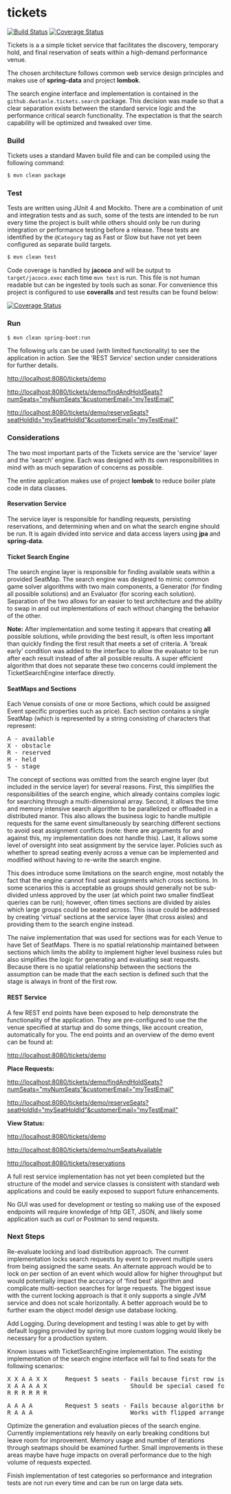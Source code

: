 # tickets

[![Build Status](https://api.travis-ci.com/dwstanley/tickets.svg?branch=develop)](https://travis-ci.com/dwstanley/tickets)
[![Coverage Status](https://coveralls.io/repos/github/dwstanley/tickets/badge.svg?branch=develop)](https://coveralls.io/github/dwstanley/tickets?branch=develop)

Tickets is a a simple ticket service that facilitates the discovery, temporary hold, and final reservation of seats within a high-demand performance venue.

The chosen architecture follows common web service design principles and makes use of **spring-data** and project **lombok**.

The search engine interface and implementation is contained in the `github.dwstanle.tickets.search` package. This decision was made so that a clear separation exists between the standard service logic and the performance critical search functionality. The expectation is that the search capability will be optimized and tweaked over time.

### Build

Tickets uses a standard Maven build file and can be compiled using the following command:

```sh
$ mvn clean package
```

### Test

Tests are written using JUnit 4 and Mockito. There are a combination of unit and integration tests and as such, some of the tests are intended to be run every time the project is built while others should only be run during integration or performance testing before a release. These tests are identified by the `@Category` tag as Fast or Slow but have not yet been configured as separate build targets.

```sh
$ mvn clean test
```

Code coverage is handled by **jacoco** and will be output to `target/jacoco.exec` each time `mvn test` is run. This file is not human readable but can be ingested by tools such as sonar. For convenience this project is configured to use **coveralls** and test results can be found below:

[![Coverage Status](https://coveralls.io/repos/github/dwstanley/tickets/badge.svg?branch=develop)](https://coveralls.io/github/dwstanley/tickets?branch=develop)

### Run

```sh
$ mvn clean spring-boot:run
```

The following urls can be used (with limited functionality) to see the application in action. See the 'REST Service' section under considerations for further details.

<http://localhost:8080/tickets/demo>

<http://localhost:8080/tickets/demo/findAndHoldSeats?numSeats="myNumSeats"&customerEmail="myTestEmail">

<http://localhost:8080/tickets/demo/reserveSeats?seatHoldId="mySeatHoldId"&customerEmail="myTestEmail">

### Considerations

The two most important parts of the Tickets service are the 'service' layer and the 'search' engine. Each was designed with its own responsibilities in mind with as much separation of concerns as possible.

The entire application makes use of project **lombok** to reduce boiler plate code in data classes.

#### Reservation Service

The service layer is responsible for handling requests, persisting reservations, and determining when and on what the search engine should be run. It is again divided into service and data access layers using **jpa** and **spring-data**.

#### Ticket Search Engine

The search engine layer is responsible for finding available seats within a provided SeatMap. The search engine was designed to mimic common game solver algorithms with two main components, a Generator (for finding all possible solutions) and an Evaluator (for scoring each solution). Separation of the two allows for an easier to test architecture and the ability to swap in and out implementations of each without changing the behavior of the other.

**Note:** After implementation and some testing it appears that creating **all** possible solutions, while providing the best result, is often less important than quickly finding the first result that meets a set of criteria. A 'break early' condition was added to the interface to allow the evaluator to be run after each result instead of after all possible results. A super efficient algorithm that does not separate these two concerns could implement the TicketSearchEngine interface directly.

#### SeatMaps and Sections

Each Venue consists of one or more Sections, which could be assigned Event specific properties such as price). Each section contains a single SeatMap (which is represented by a string consisting of characters that represent: 
<pre>
A - available
X - obstacle
R - reserved
H - held 
S - stage
</pre>

The concept of sections was omitted from the search engine layer (but included in the service layer) for several reasons. First, this simplifies the responsibilities of the search engine, which already contains complex logic for searching through a multi-dimensional array. Second, it allows the time and memory intensive search algorithm to be parallelized or offloaded in a distributed manor. This also allows the business logic to handle multiple requests for the same event simultaneously by searching different sections to avoid seat assignment conflicts (note: there are arguments for and against this, my implementation does not handle this). Last, it allows some level of oversight into seat assignment by the service layer. Policies such as whether to spread seating evenly across a venue can be implemented and modified without having to re-write the search engine.

This does introduce some limitations on the search engine, most notably the fact that the engine cannot find seat assignments which cross sections. In some scenarios this is acceptable as groups should generally not be sub-divided unless approved by the user (at which point two smaller findSeat queries can be run); however, often times sections are divided by aisles which large groups could be seated across. This issue could be addressed by creating 'virtual' sections at the service layer (that cross aisles) and providing them to the search engine instead.

The naive implementation that was used for sections was for each Venue to have Set of SeatMaps. There is no spatial relationship maintained between sections which limits the ability to implement higher level business rules but also simplifies the logic for generating and evaluating seat requests. Because there is no spatial relationship between the sections the assumption can be made that the each section is defined such that the stage is always in front of the first row.

#### REST Service

A few REST end points have been exposed to help demonstrate the functionality of the application. They are pre-configured to use the the venue specified at startup and do some things, like account creation, automatically for you. The end points and an overview of the demo event can be found at:

<http://localhost:8080/tickets/demo>

**Place Requests:**

<http://localhost:8080/tickets/demo/findAndHoldSeats?numSeats="myNumSeats"&customerEmail="myTestEmail">

<http://localhost:8080/tickets/demo/reserveSeats?seatHoldId="mySeatHoldId"&customerEmail="myTestEmail">

**View Status:**

<http://localhost:8080/tickets/demo>

<http://localhost:8080/tickets/demo/numSeatsAvailable>

<http://localhost:8080/tickets/reservations>

A full rest service implementation has not yet been completed but the structure of the model and service classes is consistent with standard web applications and could be easily exposed to support future enhancements.

No GUI was used for development or testing so making use of the exposed endpoints will require knowledge of http GET, JSON, and likely some application such as curl or Postman to send requests.

### Next Steps

Re-evaluate locking and load distribution approach. The current implementation locks search requests by event to prevent multiple users from being assigned the same seats. An alternate approach would be to lock on per section of an event which would allow for higher throughput but would potentially impact the accuracy of 'find best' algorithm and complicate multi-section searches for large requests.
The biggest issue with the current locking approach is that it only supports a single JVM service and does not scale horizontally. A better approach would be to further exam the object model design use database locking.

Add Logging. During development and testing I was able to get by with default logging provided by spring but more custom logging would likely be necessary for a production system.

Known issues with TicketSearchEngine implementation. The existing implementation of the search engine interface will fail to find seats for the following scenarios:
<pre>
X X A A X X     Request 5 seats - Fails because first row is less than minimum per row (3).
X A A A A X                       Should be special cased for odd shaped venues.
R R R R R R
</pre>

<pre>
A A A A         Request 5 seats - Fails because algorithm breaks early on second row when filling from left.
R A A A                           Works with flipped arrangement.
</pre>

Optimize the generation and evaluation pieces of the search engine. Currently implementations rely heavily on early breaking conditions but leave room for improvement. Memory usage and number of iterations through seatmaps should be examined further. Small improvements in these areas maybe have huge impacts on overall performance due to the high volume of requests expected.

Finish implementation of test categories so performance and integration tests are not run every time and can be run on large data sets.